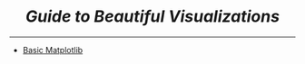 <i><h1 align='center'>Guide to Beautiful Visualizations</h1></i>
<hr>


- [Basic Matplotlib](https://github.com/TrentinoS/Visualization/tree/main/33.%20Guide%20to%20Beautiful%20Visualizations/Basic%20Matplotlib)
